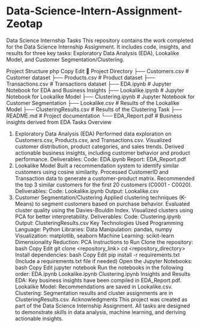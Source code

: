 # Data-Science-Intern-Assignment-Zeotap
Data Science Internship Tasks
This repository contains the work completed for the Data Science Internship Assignment. It includes code, insights, and results for three key tasks: Exploratory Data Analysis (EDA), Lookalike Model, and Customer Segmentation/Clustering.

Project Structure
php
Copy
Edit
📂 Project Directory
├── Customers.csv          # Customer dataset
├── Products.csv           # Product dataset
├── Transactions.csv       # Transactions dataset
├── EDA.ipynb              # Jupyter Notebook for EDA and Business Insights
├── Lookalike.ipynb        # Jupyter Notebook for Lookalike Model
├── Clustering.ipynb       # Jupyter Notebook for Customer Segmentation
├── Lookalike.csv          # Results of the Lookalike Model
├── ClusteringResults.csv  # Results of the Clustering Task
├── README.md              # Project documentation
└── EDA_Report.pdf         # Business insights derived from EDA
Tasks Overview
1. Exploratory Data Analysis (EDA)
Performed data exploration on Customers.csv, Products.csv, and Transactions.csv.
Visualized customer distribution, product categories, and sales trends.
Derived actionable business insights, including customer behavior and product performance.
Deliverables:
Code: EDA.ipynb
Report: EDA_Report.pdf
2. Lookalike Model
Built a recommendation system to identify similar customers using cosine similarity.
Processed CustomerID and Transaction data to generate a customer-product matrix.
Recommended the top 3 similar customers for the first 20 customers (C0001 - C0020).
Deliverables:
Code: Lookalike.ipynb
Output: Lookalike.csv
3. Customer Segmentation/Clustering
Applied clustering techniques (K-Means) to segment customers based on purchase behavior.
Evaluated cluster quality using the Davies-Bouldin Index.
Visualized clusters using PCA for better interpretability.
Deliverables:
Code: Clustering.ipynb
Output: ClusteringResults.csv
Key Technologies Used
Programming Language: Python
Libraries:
Data Manipulation: pandas, numpy
Visualization: matplotlib, seaborn
Machine Learning: scikit-learn
Dimensionality Reduction: PCA
Instructions to Run
Clone the repository:
bash
Copy
Edit
git clone <repository_link>
cd <repository_directory>
Install dependencies:
bash
Copy
Edit
pip install -r requirements.txt
(Include a requirements.txt file if needed)
Open the Jupyter Notebooks:
bash
Copy
Edit
jupyter notebook
Run the notebooks in the following order:
EDA.ipynb
Lookalike.ipynb
Clustering.ipynb
Insights and Results
EDA: Key business insights have been compiled in EDA_Report.pdf.
Lookalike Model: Recommendations are saved in Lookalike.csv.
Clustering: Segmentation results and cluster assignments are in ClusteringResults.csv.
Acknowledgments
This project was created as part of the Data Science Internship Assignment. All tasks are designed to demonstrate skills in data analysis, machine learning, and deriving actionable insights.
